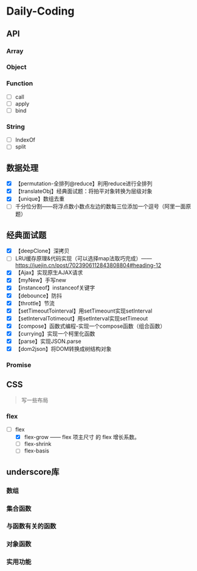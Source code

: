 # Daily-Coding

## API

### Array

### Object

### Function

- [ ] call
- [ ] apply
- [ ] bind

### String

- [ ] IndexOf
- [ ] split

## 数据处理

- [x] 【permutation-全排列@reduce】利用reduce进行全排列
- [x] 【translateObj】经典面试题：将拍平对象转换为层级对象
- [x] 【unique】数组去重
- [ ] 千分位分割——将浮点数小数点左边的数每三位添加一个逗号（阿里一面原题）

## 经典面试题

- [x] 【deepClone】深拷贝
- [ ] LRU缓存原理&代码实现（可以选择map法取巧完成）——https://juejin.cn/post/7023906112843808804#heading-12
- [x] 【Ajax】实现原生AJAX请求
- [x] 【myNew】手写new
- [x] 【instanceof】instanceof关键字
- [x] 【debounce】防抖
- [x] 【throttle】节流
- [x] 【setTimeoutTointerval】用setTimeount实现setInterval
- [x] 【setIntervalTotimeout】用setInterval实现setTimeout
- [x] 【compose】函数式编程-实现一个compose函数（组合函数）
- [x] 【currying】实现一个柯里化函数
- [x] 【parse】实现JSON.parse
- [x] 【dom2json】将DOM转换成树结构对象

### Promise

## CSS

> 写一些布局

### flex

- [ ] flex
  - [x] flex-grow —— flex 项主尺寸 的 flex 增长系数。
  - [ ] flex-shrink
  - [ ] flex-basis

## underscore库

### 数组

### 集合函数

### 与函数有关的函数

### 对象函数

### 实用功能
